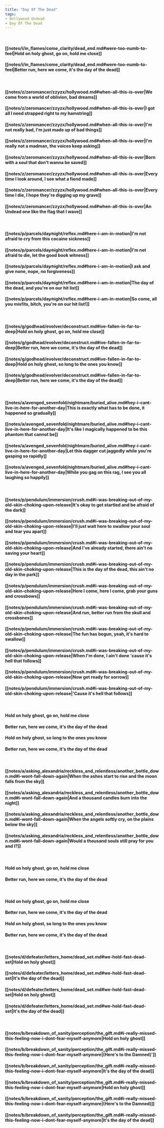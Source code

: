 ```yaml
---
title: "Day Of The Dead"
tags:
- Hollywood Undead
- Day Of The Dead
---
```

&nbsp;
#### [[notes/i/in_flames/come_clarity/dead_end.md#were-too-numb-to-feel|Hold on holy ghost, go on, hold me close]]
#### [[notes/i/in_flames/come_clarity/dead_end.md#were-too-numb-to-feel|Better run, here we come, it's the day of the dead]]
&nbsp;
#### [[notes/z/zeromancer/zzyzx/hollywood.md#when-all-this-is-over|We come from a world of oblivion, bad dreams]]
#### [[notes/z/zeromancer/zzyzx/hollywood.md#when-all-this-is-over|I got all I need strapped right to my hamstring]]
#### [[notes/z/zeromancer/zzyzx/hollywood.md#when-all-this-is-over|I'm not really bad, I'm just made up of bad things]]
#### [[notes/z/zeromancer/zzyzx/hollywood.md#when-all-this-is-over|I'm really not a madman, the voices keep asking]]
#### [[notes/z/zeromancer/zzyzx/hollywood.md#when-all-this-is-over|Born with a soul that don't wanna be saved]]
#### [[notes/z/zeromancer/zzyzx/hollywood.md#when-all-this-is-over|Every time I look around, I see what a fiend made]]
#### [[notes/z/zeromancer/zzyzx/hollywood.md#when-all-this-is-over|Every time I die, I hope they're digging up my grave]]
#### [[notes/z/zeromancer/zzyzx/hollywood.md#when-all-this-is-over|An Undead one like the flag that I wave]]
&nbsp;
#### [[notes/p/parcels/day∕night/reflex.md#here-i-am-in-motion|I'm not afraid to cry from this cocaine sickness]]
#### [[notes/p/parcels/day∕night/reflex.md#here-i-am-in-motion|I'm not afraid to die, let the good book witness]]
#### [[notes/p/parcels/day∕night/reflex.md#here-i-am-in-motion|I ask and give none, nope, no forgiveness]]
#### [[notes/p/parcels/day∕night/reflex.md#here-i-am-in-motion|The day of the dead, and you're on our hit list]]
#### [[notes/p/parcels/day∕night/reflex.md#here-i-am-in-motion|So come, all you misfits, bitch, you're on our hit list!]]
&nbsp;
#### [[notes/g/godhead/evolver/deconstruct.md#ive-fallen-in-far-to-deep|Hold on holy ghost, go on, hold me close]]
#### [[notes/g/godhead/evolver/deconstruct.md#ive-fallen-in-far-to-deep|Better run, here we come, it's the day of the dead]]
#### [[notes/g/godhead/evolver/deconstruct.md#ive-fallen-in-far-to-deep|Hold on holy ghost, so long to the ones you know]]
#### [[notes/g/godhead/evolver/deconstruct.md#ive-fallen-in-far-to-deep|Better run, here we come, it's the day of the dead]]
&nbsp;
#### [[notes/a/avenged_sevenfold/nightmare/buried_alive.md#hey-i-cant-live-in-here-for-another-day|This is exactly what has to be done, it happened so gradually]]
#### [[notes/a/avenged_sevenfold/nightmare/buried_alive.md#hey-i-cant-live-in-here-for-another-day|It's like I magically happened to be this phantom that cannot be]]
#### [[notes/a/avenged_sevenfold/nightmare/buried_alive.md#hey-i-cant-live-in-here-for-another-day|Let this dagger cut jaggedly while you're gasping so rapidly]]
#### [[notes/a/avenged_sevenfold/nightmare/buried_alive.md#hey-i-cant-live-in-here-for-another-day|While you gag on this rag, I see you all laughing so happily]]
&nbsp;
#### [[notes/p/pendulum/immersion/crush.md#i-was-breaking-out-of-my-old-skin-choking-upon-release|It's okay to get startled and be afraid of the dark]]
#### [[notes/p/pendulum/immersion/crush.md#i-was-breaking-out-of-my-old-skin-choking-upon-release|I'll just wait here to swallow your soul and tear you apart]]
#### [[notes/p/pendulum/immersion/crush.md#i-was-breaking-out-of-my-old-skin-choking-upon-release|And I've already started, there ain't no saving your heart]]
#### [[notes/p/pendulum/immersion/crush.md#i-was-breaking-out-of-my-old-skin-choking-upon-release|This is the day of the dead, this ain't no day in the park]]
#### [[notes/p/pendulum/immersion/crush.md#i-was-breaking-out-of-my-old-skin-choking-upon-release|Here I come, here I come, grab your guns and crossbows]]
#### [[notes/p/pendulum/immersion/crush.md#i-was-breaking-out-of-my-old-skin-choking-upon-release|And run, better run from the skull and crossbones]]
#### [[notes/p/pendulum/immersion/crush.md#i-was-breaking-out-of-my-old-skin-choking-upon-release|The fun has begun, yeah, it's hard to swallow]]
#### [[notes/p/pendulum/immersion/crush.md#i-was-breaking-out-of-my-old-skin-choking-upon-release|When I'm done, I ain't done 'cause it's hell that follows]]
#### [[notes/p/pendulum/immersion/crush.md#i-was-breaking-out-of-my-old-skin-choking-upon-release|Now get ready for sorrow]]
#### [[notes/p/pendulum/immersion/crush.md#i-was-breaking-out-of-my-old-skin-choking-upon-release|'Cause it's hell that follows]]
&nbsp;
#### Hold on holy ghost, go on, hold me close
#### Better run, here we come, it's the day of the dead
#### Hold on holy ghost, so long to the ones you know
#### Better run, here we come, it's the day of the dead
&nbsp;
#### [[notes/a/asking_alexandria/reckless_and_relentless/another_bottle_down.md#i-wont-fall-down-again|When the ashes start to rise and the moon falls from the sky]]
#### [[notes/a/asking_alexandria/reckless_and_relentless/another_bottle_down.md#i-wont-fall-down-again|And a thousand candles burn into the night]]
#### [[notes/a/asking_alexandria/reckless_and_relentless/another_bottle_down.md#i-wont-fall-down-again|When the angels softly cry, on the plains below the sky]]
#### [[notes/a/asking_alexandria/reckless_and_relentless/another_bottle_down.md#i-wont-fall-down-again|Would a thousand souls still pray for you and I?]]
&nbsp;
#### Hold on holy ghost, go on, hold me close
#### Better run, here we come, it's the day of the dead
&nbsp;
#### Hold on holy ghost, go on, hold me close
#### Better run, here we come, it's the day of the dead
#### Hold on holy ghost, so long to the ones you know
#### Better run, here we come, it's the day of the dead
&nbsp;
#### [[notes/d/defeater/letters_home/dead_set.md#we-hold-fast-dead-set|Hold on holy ghost]]
#### [[notes/d/defeater/letters_home/dead_set.md#we-hold-fast-dead-set|It's the day of the dead]]
#### [[notes/d/defeater/letters_home/dead_set.md#we-hold-fast-dead-set|Hold on holy ghost]]
#### [[notes/d/defeater/letters_home/dead_set.md#we-hold-fast-dead-set|It's the day of the dead]]
&nbsp;
#### [[notes/b/breakdown_of_sanity/perception/the_gift.md#i-really-missed-this-feeling-now-i-dont-fear-myself-anymore|Hold on holy ghost]]
#### [[notes/b/breakdown_of_sanity/perception/the_gift.md#i-really-missed-this-feeling-now-i-dont-fear-myself-anymore|(Here's to the Damned)']]
#### [[notes/b/breakdown_of_sanity/perception/the_gift.md#i-really-missed-this-feeling-now-i-dont-fear-myself-anymore|It's the day of the dead]]
#### [[notes/b/breakdown_of_sanity/perception/the_gift.md#i-really-missed-this-feeling-now-i-dont-fear-myself-anymore|Hold on holy ghost]]
#### [[notes/b/breakdown_of_sanity/perception/the_gift.md#i-really-missed-this-feeling-now-i-dont-fear-myself-anymore|(Here's to the Damned)]]
#### [[notes/b/breakdown_of_sanity/perception/the_gift.md#i-really-missed-this-feeling-now-i-dont-fear-myself-anymore|It's the day of the dead]]
